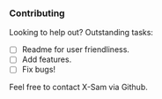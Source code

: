 ### Contributing 
Looking to help out? Outstanding tasks:  
- [ ] Readme for user friendliness.  
- [ ] Add features.
- [ ] Fix bugs!

Feel free to contact X-Sam via Github.
